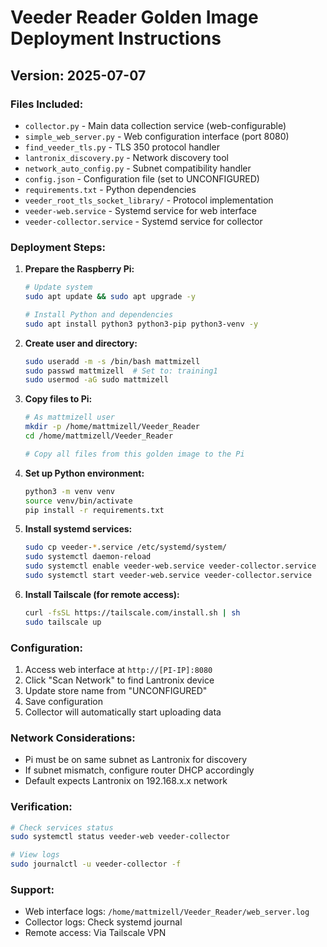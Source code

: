 # Veeder Reader Golden Image Deployment Instructions
## Version: 2025-07-07

### Files Included:
- `collector.py` - Main data collection service (web-configurable)
- `simple_web_server.py` - Web configuration interface (port 8080)
- `find_veeder_tls.py` - TLS 350 protocol handler
- `lantronix_discovery.py` - Network discovery tool
- `network_auto_config.py` - Subnet compatibility handler
- `config.json` - Configuration file (set to UNCONFIGURED)
- `requirements.txt` - Python dependencies
- `veeder_root_tls_socket_library/` - Protocol implementation
- `veeder-web.service` - Systemd service for web interface
- `veeder-collector.service` - Systemd service for collector

### Deployment Steps:

1. **Prepare the Raspberry Pi:**
   ```bash
   # Update system
   sudo apt update && sudo apt upgrade -y
   
   # Install Python and dependencies
   sudo apt install python3 python3-pip python3-venv -y
   ```

2. **Create user and directory:**
   ```bash
   sudo useradd -m -s /bin/bash mattmizell
   sudo passwd mattmizell  # Set to: training1
   sudo usermod -aG sudo mattmizell
   ```

3. **Copy files to Pi:**
   ```bash
   # As mattmizell user
   mkdir -p /home/mattmizell/Veeder_Reader
   cd /home/mattmizell/Veeder_Reader
   
   # Copy all files from this golden image to the Pi
   ```

4. **Set up Python environment:**
   ```bash
   python3 -m venv venv
   source venv/bin/activate
   pip install -r requirements.txt
   ```

5. **Install systemd services:**
   ```bash
   sudo cp veeder-*.service /etc/systemd/system/
   sudo systemctl daemon-reload
   sudo systemctl enable veeder-web.service veeder-collector.service
   sudo systemctl start veeder-web.service veeder-collector.service
   ```

6. **Install Tailscale (for remote access):**
   ```bash
   curl -fsSL https://tailscale.com/install.sh | sh
   sudo tailscale up
   ```

### Configuration:
1. Access web interface at `http://[PI-IP]:8080`
2. Click "Scan Network" to find Lantronix device
3. Update store name from "UNCONFIGURED"
4. Save configuration
5. Collector will automatically start uploading data

### Network Considerations:
- Pi must be on same subnet as Lantronix for discovery
- If subnet mismatch, configure router DHCP accordingly
- Default expects Lantronix on 192.168.x.x network

### Verification:
```bash
# Check services status
sudo systemctl status veeder-web veeder-collector

# View logs
sudo journalctl -u veeder-collector -f
```

### Support:
- Web interface logs: `/home/mattmizell/Veeder_Reader/web_server.log`
- Collector logs: Check systemd journal
- Remote access: Via Tailscale VPN